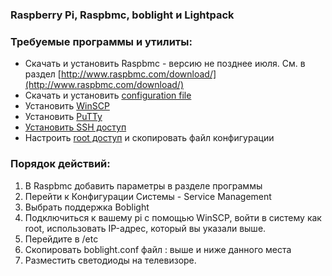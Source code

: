 ### Raspberry Pi, Raspbmc, boblight и Lightpack

### Требуемые программы и утилиты:

- Скачать и установить Raspbmc - версию не позднее июля. См. в раздел [http://www.raspbmc.com/download/](http://www.raspbmc.com/download/) 
- Скачать и установить  [configuration file](https://skydrive.live.com/?cid=0f775ea9b6f34329&id=F775EA9B6F34329%211770)
- Установить [WinSCP](http://winscp.net/eng/download.php)
- Установить [PuTTy](http://www.chiark.greenend.org.uk/~sgtatham/putty/download.html)
-  [Установить SSH доступ](http://htpcbuild.com/htpc-software/raspberry-pi-raspbmc/connecting-to-raspbmc-ssh/)
- Настроить [root доступ](http://www.raspbmc.com/wiki/user/root-access/)
и скопировать файл конфигурации

### Порядок действий:

1. В Raspbmc добавить параметры в разделе программы
2. Перейти к Конфигурации Системы - Service Management
4. Выбрать поддержка Boblight
5. Подключиться к вашему pi с помощью WinSCP, войти в систему как root, использовать IP-адрес, который вы указали выше.
6. Перейдите в /etc
7. Скопировать boblight.conf файл : выше и ниже данного места
8. Разместить светодиоды на телевизоре. 
